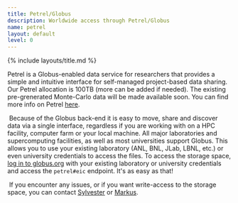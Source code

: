 ```yaml
---
title: Petrel/Globus
description: Worldwide access through Petrel/Globus
name: petrel
layout: default
level: 0
---
```


{% include layouts/title.md %}

Petrel is a Globus-enabled data service for researchers that provides a 
simple and intuitive interface for self-managed project-based data 
sharing. Our Petrel allocation is 100TB (more can be added if needed). 
The existing pre-grenerated Monte-Carlo data will be made available 
soon. You can find more info on Petrel 
[here](https://petrel.alcf.anl.gov/).

​
Because of the Globus back-end it is easy to move, share and discover 
data via a single interface, regardless if you are working with on a HPC 
facility, computer farm or your local machine. All major laboratories 
and supercomputing facilities, as well as most universities support 
Globus. This allows you to use your existing laboratory (ANL, BNL, JLab, 
LBNL, etc.) or even university credentials to access the files. To 
access the storage space, [log in to globus.org](https://globus.org) 
with your existing laboratory or university credentials and access the 
`petrel#eic` endpoint. It's as easy as that!

​
If you encounter any issues, or if you want write-access to the storage 
space, you can contact [Sylvester](mailto:sjoosten@anl.gov) or 
[Markus](mailto:mdiefent@jlab.org).
​
